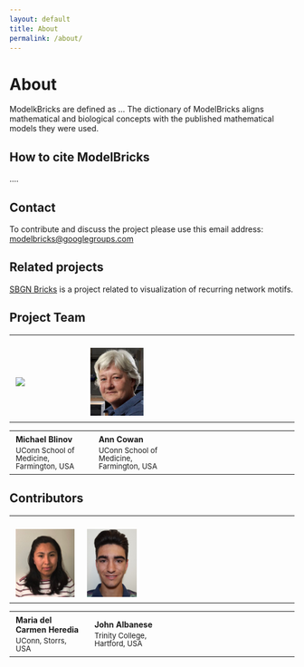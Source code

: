 ```yaml
---
layout: default
title: About
permalink: /about/
---
```


# About

ModelkBricks are defined as ... The dictionary of ModelBricks aligns mathematical and biological concepts with the published mathematical models they were used.

## How to cite ModelBricks

....

## Contact

To contribute and discuss the project please use this email address: [modelbricks@googlegroups.com](mailto:modelbricks@googlegroups.com)  

## Related projects

[SBGN Bricks](http://sbgnbricks.org) is a project related to visualization of recurring network motifs.

## Project Team

<table>
<tr>
<td style="width: 200px;"><p style="margin:4px;"><br /><img src="/images/team/MichaelBlinov.jpg" height="120"/></p></td>
<td style="width: 200px;"><p style="margin:4px;"><br /><img src="/images/team/ann.png" height="120"/></p></td>
<td style="width: 200px;"><p style="margin:4px;"> </p></td>
<td style="width: 200px;"><p style="margin:4px;"> </p></td>
</tr>
</table>

<table>
<tr>
<td style="width: 200px;"><p style="margin:4px;"><strong>Michael Blinov</strong></p><p style="margin:4px; line-height:100%;"><font size="2">UConn School of Medicine, Farmington, USA</font></p></td>
<td style="width: 200px;"><p style="margin:4px;"><strong>Ann Cowan</strong></p><p style="margin:4px; line-height:100%;"><font size="2">UConn School of Medicine, Farmington, USA</font></p></td>
<td style="width: 200px;"><p style="margin:4px;"> </p></td>
<td style="width: 200px;"><p style="margin:4px;"> </p></td>
</tr>
</table>

## Contributors

<table>
<tr>
<td style="width: 200px;"><p style="margin:4px;"><br /><img src="/images/team/MariaHeredia.jpg" height="120"/></p></td>
<td style="width: 200px;"><p style="margin:4px;"><br /><img src="/images/team/JackAlbanese.png" height="120"/></p></td>
<td style="width: 200px;"><p style="margin:4px;"> </p></td>
 <td style="width: 200px;"><p style="margin:4px;"> </p></td>
</tr>
</table>

<table>
<tr>
<td style="width: 200px;"><p style="margin:4px;"><strong>Maria del Carmen Heredia</strong></p><p style="margin:4px; line-height:100%;"><font size="2">UConn, Storrs, USA</font></p></td>
<td style="width: 200px;"><p style="margin:4px;"><strong>John Albanese</strong></p><p style="margin:4px; line-height:100%;"><font size="2">Trinity College, <br /> Hartford, USA</font></p></td>
  <td style="width: 200px;"><p style="margin:4px;"> </p></td>
  <td style="width: 200px;"><p style="margin:4px;"> </p></td>
</tr>
</table>


